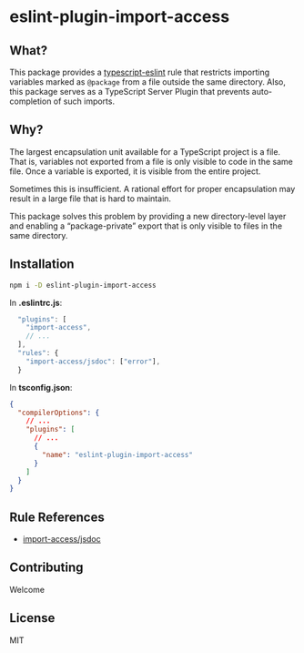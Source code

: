 # eslint-plugin-import-access

## What?

This package provides a [typescript-eslint](https://github.com/typescript-eslint/typescript-eslint) rule that restricts importing variables marked as `@package` from a file outside the same directory. Also, this package serves as a TypeScript Server Plugin that prevents auto-completion of such imports.

## Why?

The largest encapsulation unit available for a TypeScript project is a file. That is, variables not exported from a file is only visible to code in the same file. Once a variable is exported, it is visible from the entire project.

Sometimes this is insufficient. A rational effort for proper encapsulation may result in a large file that is hard to maintain.

This package solves this problem by providing a new directory-level layer and enabling a “package-private” export that is only visible to files in the same directory.

## Installation

```sh
npm i -D eslint-plugin-import-access
```

In **.eslintrc.js**:

```js
  "plugins": [
    "import-access",
    // ...
  ],
  "rules": {
    "import-access/jsdoc": ["error"],
  }
```

In **tsconfig.json**:

```json
{
  "compilerOptions": {
    // ...
    "plugins": [
      // ...
      {
        "name": "eslint-plugin-import-access"
      }
    ]
  }
}
```

## Rule References

- [import-access/jsdoc](./docs/rule-jsdoc.md)

## Contributing

Welcome

## License

MIT
